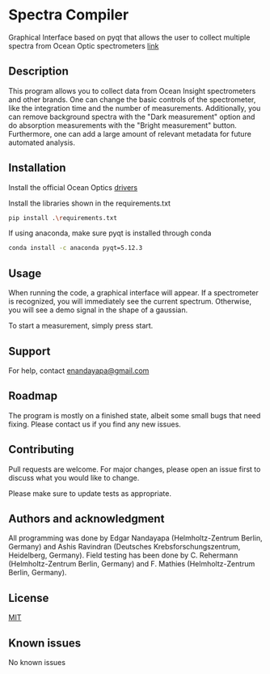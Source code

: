 # Spectra Compiler
Graphical Interface based on pyqt that allows the user to collect multiple spectra from Ocean Optic spectrometers [link](https://www.oceaninsight.com/products/spectrometers/)


## Description
This program allows you to collect data from Ocean Insight spectrometers and other brands. 
One can change the basic controls of the spectrometer, like the integration time and the number of measurements.
Additionally, you can remove background spectra with the "Dark measurement" option and do absorption measurements with the "Bright measurement" button.
Furthermore, one can add a large amount of relevant metadata for future automated analysis.

## Installation
Install the official Ocean Optics [drivers](https://www.oceaninsight.com/products/software/)

Install the libraries shown in the requirements.txt

```bash
pip install .\requirements.txt
```

If using anaconda, make sure pyqt is installed through conda

```bash
conda install -c anaconda pyqt=5.12.3
```

## Usage
When running the code, a graphical interface will appear. If a spectrometer is recognized, you will immediately see the current spectrum. Otherwise, you will see a demo signal in the shape of a gaussian.

To start a measurement, simply press start.

## Support
For help, contact enandayapa@gmail.com

## Roadmap
The program is mostly on a finished state, albeit some small bugs that need fixing. 
Please contact us if you find any new issues.

## Contributing
Pull requests are welcome. For major changes, please open an issue first to discuss what you would like to change.

Please make sure to update tests as appropriate.

## Authors and acknowledgment
All programming was done by Edgar Nandayapa (Helmholtz-Zentrum Berlin, Germany) and Ashis Ravindran (Deutsches Krebsforschungszentrum, Heidelberg, Germany).
Field testing has been done by C. Rehermann (Helmholtz-Zentrum Berlin, Germany) and F. Mathies (Helmholtz-Zentrum Berlin, Germany).

## License
[MIT](https://choosealicense.com/licenses/mit/)

## Known issues
No known issues
